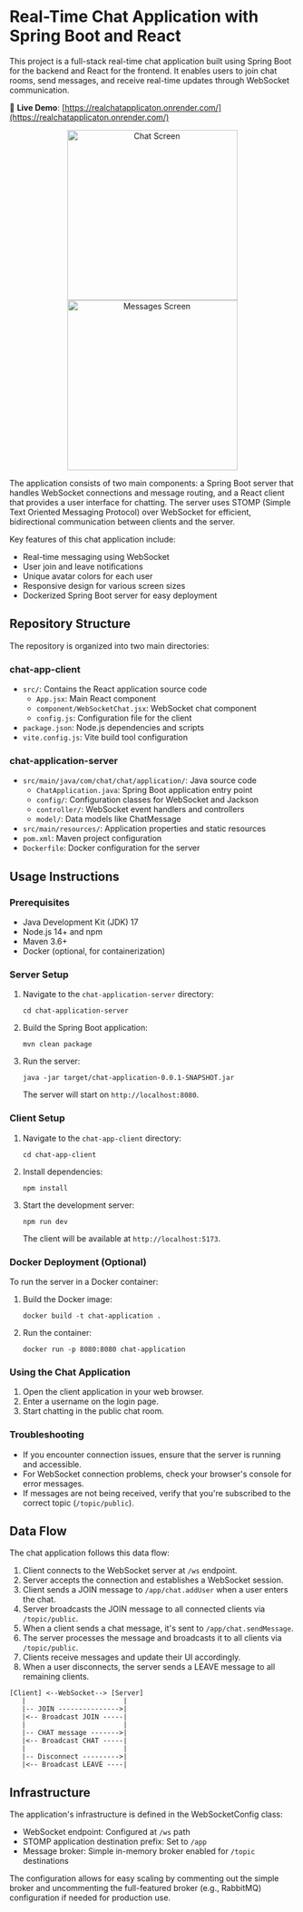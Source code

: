 
# Real-Time Chat Application with Spring Boot and React

This project is a full-stack real-time chat application built using Spring Boot for the backend and React for the frontend. It enables users to join chat rooms, send messages, and receive real-time updates through WebSocket communication.

🔗 **Live Demo**: [https://realchatapplicaton.onrender.com/](https://realchatapplicaton.onrender.com/)



<div align="center">
  <img src="chat1.png" alt="Chat Screen" width="300"/>
  <img src="chat2.png" alt="Messages Screen" width="300"/>
</div>


The application consists of two main components: a Spring Boot server that handles WebSocket connections and message routing, and a React client that provides a user interface for chatting. The server uses STOMP (Simple Text Oriented Messaging Protocol) over WebSocket for efficient, bidirectional communication between clients and the server.

Key features of this chat application include:
- Real-time messaging using WebSocket
- User join and leave notifications
- Unique avatar colors for each user
- Responsive design for various screen sizes
- Dockerized Spring Boot server for easy deployment

## Repository Structure

The repository is organized into two main directories:

### chat-app-client
- `src/`: Contains the React application source code
  - `App.jsx`: Main React component
  - `component/WebSocketChat.jsx`: WebSocket chat component
  - `config.js`: Configuration file for the client
- `package.json`: Node.js dependencies and scripts
- `vite.config.js`: Vite build tool configuration

### chat-application-server
- `src/main/java/com/chat/chat/application/`: Java source code
  - `ChatApplication.java`: Spring Boot application entry point
  - `config/`: Configuration classes for WebSocket and Jackson
  - `controller/`: WebSocket event handlers and controllers
  - `model/`: Data models like ChatMessage
- `src/main/resources/`: Application properties and static resources
- `pom.xml`: Maven project configuration
- `Dockerfile`: Docker configuration for the server

## Usage Instructions

### Prerequisites
- Java Development Kit (JDK) 17
- Node.js 14+ and npm
- Maven 3.6+
- Docker (optional, for containerization)

### Server Setup

1. Navigate to the `chat-application-server` directory:
   ```
   cd chat-application-server
   ```

2. Build the Spring Boot application:
   ```
   mvn clean package
   ```

3. Run the server:
   ```
   java -jar target/chat-application-0.0.1-SNAPSHOT.jar
   ```

   The server will start on `http://localhost:8080`.

### Client Setup

1. Navigate to the `chat-app-client` directory:
   ```
   cd chat-app-client
   ```

2. Install dependencies:
   ```
   npm install
   ```

3. Start the development server:
   ```
   npm run dev
   ```

   The client will be available at `http://localhost:5173`.

### Docker Deployment (Optional)

To run the server in a Docker container:

1. Build the Docker image:
   ```
   docker build -t chat-application .
   ```

2. Run the container:
   ```
   docker run -p 8080:8080 chat-application
   ```

### Using the Chat Application

1. Open the client application in your web browser.
2. Enter a username on the login page.
3. Start chatting in the public chat room.

### Troubleshooting

- If you encounter connection issues, ensure that the server is running and accessible.
- For WebSocket connection problems, check your browser's console for error messages.
- If messages are not being received, verify that you're subscribed to the correct topic (`/topic/public`).

## Data Flow

The chat application follows this data flow:

1. Client connects to the WebSocket server at `/ws` endpoint.
2. Server accepts the connection and establishes a WebSocket session.
3. Client sends a JOIN message to `/app/chat.addUser` when a user enters the chat.
4. Server broadcasts the JOIN message to all connected clients via `/topic/public`.
5. When a client sends a chat message, it's sent to `/app/chat.sendMessage`.
6. The server processes the message and broadcasts it to all clients via `/topic/public`.
7. Clients receive messages and update their UI accordingly.
8. When a user disconnects, the server sends a LEAVE message to all remaining clients.

```
[Client] <--WebSocket--> [Server]
   |                        |
   |-- JOIN --------------->|
   |<-- Broadcast JOIN -----|
   |                        |
   |-- CHAT message ------->|
   |<-- Broadcast CHAT -----|
   |                        |
   |-- Disconnect --------->|
   |<-- Broadcast LEAVE ----|
```

## Infrastructure

The application's infrastructure is defined in the WebSocketConfig class:

- WebSocket endpoint: Configured at `/ws` path
- STOMP application destination prefix: Set to `/app`
- Message broker: Simple in-memory broker enabled for `/topic` destinations

The configuration allows for easy scaling by commenting out the simple broker and uncommenting the full-featured broker (e.g., RabbitMQ) configuration if needed for production use.